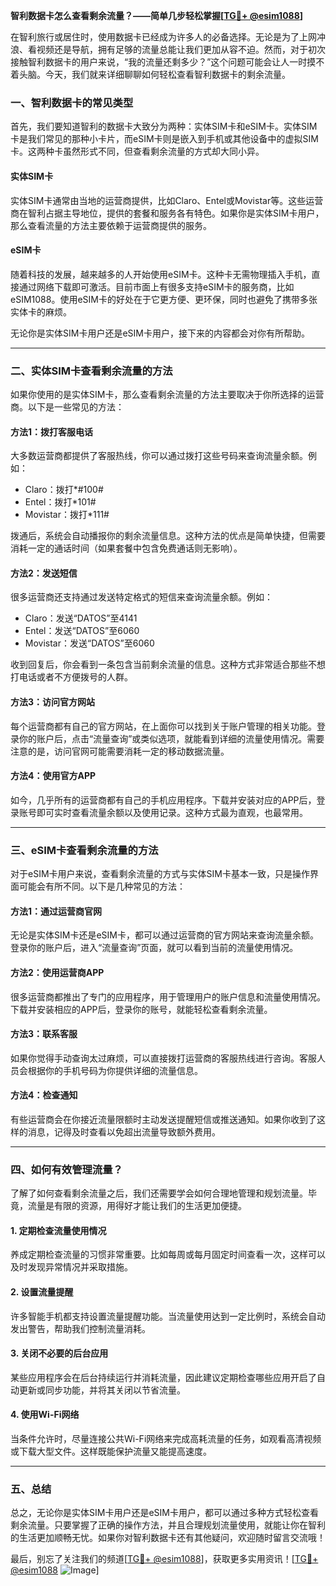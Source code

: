 **智利数据卡怎么查看剩余流量？——简单几步轻松掌握[[TG💪+ @esim1088](https://t.me/s/esim1088)]**

在智利旅行或居住时，使用数据卡已经成为许多人的必备选择。无论是为了上网冲浪、看视频还是导航，拥有足够的流量总能让我们更加从容不迫。然而，对于初次接触智利数据卡的用户来说，“我的流量还剩多少？”这个问题可能会让人一时摸不着头脑。今天，我们就来详细聊聊如何轻松查看智利数据卡的剩余流量。

### 一、智利数据卡的常见类型

首先，我们要知道智利的数据卡大致分为两种：实体SIM卡和eSIM卡。实体SIM卡是我们常见的那种小卡片，而eSIM卡则是嵌入到手机或其他设备中的虚拟SIM卡。这两种卡虽然形式不同，但查看剩余流量的方式却大同小异。

#### 实体SIM卡
实体SIM卡通常由当地的运营商提供，比如Claro、Entel或Movistar等。这些运营商在智利占据主导地位，提供的套餐和服务各有特色。如果你是实体SIM卡用户，那么查看流量的方法主要依赖于运营商提供的服务。

#### eSIM卡
随着科技的发展，越来越多的人开始使用eSIM卡。这种卡无需物理插入手机，直接通过网络下载即可激活。目前市面上有很多支持eSIM卡的服务商，比如eSIM1088。使用eSIM卡的好处在于它更方便、更环保，同时也避免了携带多张实体卡的麻烦。

无论你是实体SIM卡用户还是eSIM卡用户，接下来的内容都会对你有所帮助。

---

### 二、实体SIM卡查看剩余流量的方法

如果你使用的是实体SIM卡，那么查看剩余流量的方法主要取决于你所选择的运营商。以下是一些常见的方法：

#### 方法1：拨打客服电话
大多数运营商都提供了客服热线，你可以通过拨打这些号码来查询流量余额。例如：
- Claro：拨打*#100#
- Entel：拨打*101#
- Movistar：拨打*111#

拨通后，系统会自动播报你的剩余流量信息。这种方法的优点是简单快捷，但需要消耗一定的通话时间（如果套餐中包含免费通话则无影响）。

#### 方法2：发送短信
很多运营商还支持通过发送特定格式的短信来查询流量余额。例如：
- Claro：发送“DATOS”至4141
- Entel：发送“DATOS”至6060
- Movistar：发送“DATOS”至6060

收到回复后，你会看到一条包含当前剩余流量的信息。这种方式非常适合那些不想打电话或者不方便拨号的人群。

#### 方法3：访问官方网站
每个运营商都有自己的官方网站，在上面你可以找到关于账户管理的相关功能。登录你的账户后，点击“流量查询”或类似选项，就能看到详细的流量使用情况。需要注意的是，访问官网可能需要消耗一定的移动数据流量。

#### 方法4：使用官方APP
如今，几乎所有的运营商都有自己的手机应用程序。下载并安装对应的APP后，登录账号即可实时查看流量余额以及使用记录。这种方式最为直观，也最常用。

---

### 三、eSIM卡查看剩余流量的方法

对于eSIM卡用户来说，查看剩余流量的方式与实体SIM卡基本一致，只是操作界面可能会有所不同。以下是几种常见的方法：

#### 方法1：通过运营商官网
无论是实体SIM卡还是eSIM卡，都可以通过运营商的官方网站来查询流量余额。登录你的账户后，进入“流量查询”页面，就可以看到当前的流量使用情况。

#### 方法2：使用运营商APP
很多运营商都推出了专门的应用程序，用于管理用户的账户信息和流量使用情况。下载并安装相应的APP后，登录你的账号，就能轻松查看剩余流量。

#### 方法3：联系客服
如果你觉得手动查询太过麻烦，可以直接拨打运营商的客服热线进行咨询。客服人员会根据你的手机号码为你提供详细的流量信息。

#### 方法4：检查通知
有些运营商会在你接近流量限额时主动发送提醒短信或推送通知。如果你收到了这样的消息，记得及时查看以免超出流量导致额外费用。

---

### 四、如何有效管理流量？

了解了如何查看剩余流量之后，我们还需要学会如何合理地管理和规划流量。毕竟，流量是有限的资源，用得好才能让我们的生活更加便捷。

#### 1. 定期检查流量使用情况
养成定期检查流量的习惯非常重要。比如每周或每月固定时间查看一次，这样可以及时发现异常情况并采取措施。

#### 2. 设置流量提醒
许多智能手机都支持设置流量提醒功能。当流量使用达到一定比例时，系统会自动发出警告，帮助我们控制流量消耗。

#### 3. 关闭不必要的后台应用
某些应用程序会在后台持续运行并消耗流量，因此建议定期检查哪些应用开启了自动更新或同步功能，并将其关闭以节省流量。

#### 4. 使用Wi-Fi网络
当条件允许时，尽量连接公共Wi-Fi网络来完成高耗流量的任务，如观看高清视频或下载大型文件。这样既能保护流量又能提高速度。

---

### 五、总结

总之，无论你是实体SIM卡用户还是eSIM卡用户，都可以通过多种方式轻松查看剩余流量。只要掌握了正确的操作方法，并且合理规划流量使用，就能让你在智利的生活更加顺畅无忧。如果你对智利数据卡还有其他疑问，欢迎随时留言交流哦！

最后，别忘了关注我们的频道[[TG💪+ @esim1088](https://t.me/s/esim1088)]，获取更多实用资讯！[[TG💪+ @esim1088](https://t.me/s/esim1088) ![Image](https://i.postimg.cc/4NQfJmqS/Snipaste-2025-05-13-00-14-12.png)]
